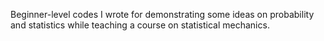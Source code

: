Beginner-level codes I wrote for demonstrating some ideas on probability and statistics while teaching a course on statistical mechanics.